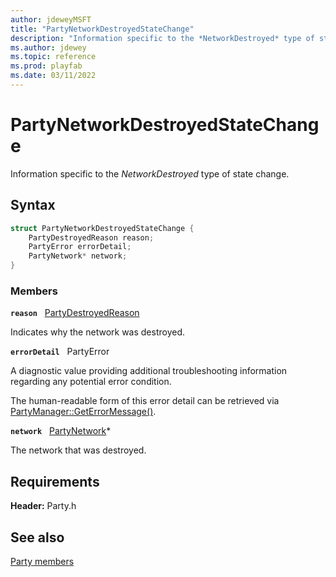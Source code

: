 ```yaml
---
author: jdeweyMSFT
title: "PartyNetworkDestroyedStateChange"
description: "Information specific to the *NetworkDestroyed* type of state change."
ms.author: jdewey
ms.topic: reference
ms.prod: playfab
ms.date: 03/11/2022
---
```


# PartyNetworkDestroyedStateChange  

Information specific to the *NetworkDestroyed* type of state change.  

## Syntax  
  
```cpp
struct PartyNetworkDestroyedStateChange {  
    PartyDestroyedReason reason;  
    PartyError errorDetail;  
    PartyNetwork* network;  
}  
```
  
### Members  
  
**`reason`** &nbsp; [PartyDestroyedReason](../enums/partydestroyedreason.md)  
  
Indicates why the network was destroyed.
  
**`errorDetail`** &nbsp; PartyError  
  
A diagnostic value providing additional troubleshooting information regarding any potential error condition.
  
The human-readable form of this error detail can be retrieved via [PartyManager::GetErrorMessage()](../classes/PartyManager/methods/partymanager_geterrormessage.md).
  
**`network`** &nbsp; [PartyNetwork](../classes/PartyNetwork/partynetwork.md)*  
  
The network that was destroyed.
  
  
## Requirements  
  
**Header:** Party.h
  
## See also  
[Party members](../party_members.md)  

  
  
